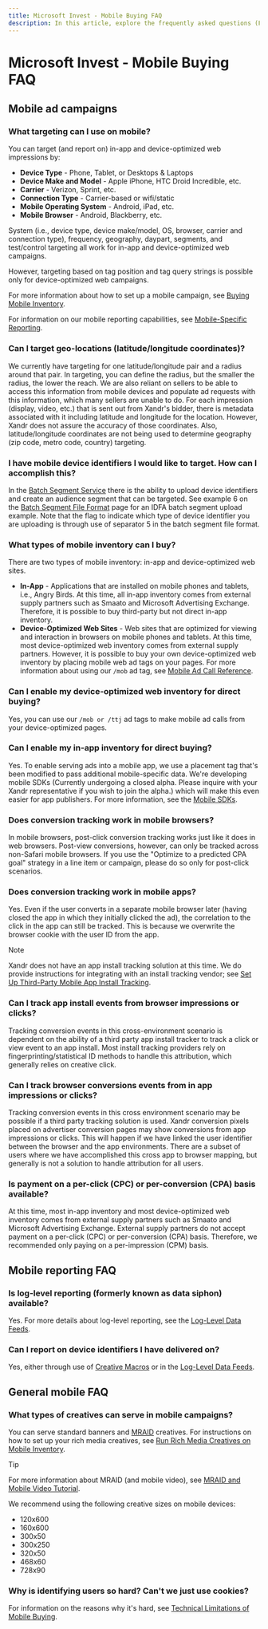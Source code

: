 ```yaml
---
title: Microsoft Invest - Mobile Buying FAQ
description: In this article, explore the frequently asked questions (FAQ) on mobile ad campaigns and mobile reporting.
---
```


# Microsoft Invest - Mobile Buying FAQ

## Mobile ad campaigns

### What targeting can I use on mobile?

You can target (and report on) in-app and device-optimized web
impressions by:

- **Device Type** - Phone, Tablet, or Desktops & Laptops
- **Device Make and Model** - Apple iPhone, HTC Droid Incredible, etc.
- **Carrier** - Verizon, Sprint, etc.
- **Connection Type** - Carrier-based or wifi/static
- **Mobile Operating System** - Android, iPad, etc.
- **Mobile Browser** - Android, Blackberry, etc.

System (i.e., device type, device make/model, OS, browser, carrier and connection type), frequency, geography, daypart, segments, and
test/control targeting all work for in-app and device-optimized web campaigns.

However, targeting based on tag position and tag query strings is possible only for device-optimized web campaigns.

For more information about how to set up a mobile campaign, see [Buying Mobile Inventory](buying-mobile-inventory.md).

For information on our mobile reporting capabilities, see [Mobile-Specific Reporting](mobile-specific-reporting.md).

### Can I target geo-locations (latitude/longitude coordinates)?

We currently have targeting for one latitude/longitude pair and a radius around that pair. In targeting, you can define the radius, but the smaller the radius, the lower the reach. We are also reliant on sellers to be able to access this information from mobile devices and populate ad requests with this information, which many sellers are unable to do. For each impression (display, video, etc.) that is sent out from Xandr's bidder, there is metadata associated with it including latitude and longitude for the location. However,
Xandr does not assure the accuracy of those coordinates. Also, latitude/longitude coordinates are not being used to determine geography (zip code, metro code, country) targeting.

### I have mobile device identifiers I would like to target. How can I accomplish this?

In the [Batch Segment Service](../digital-platform-api/batch-segment-service.md) there is the ability to upload device identifiers and create an audience segment that can be targeted. See example 6 on the [Batch Segment File Format](../digital-platform-api/legacy-bss-file-format.md) page for an IDFA batch segment upload example. Note that the flag to indicate which type of device identifier you are uploading is through use of separator 5 in the batch segment file format.

### What types of mobile inventory can I buy?

There are two types of mobile inventory: in-app and device-optimized web sites.

- **In-App** - Applications that are installed on mobile phones and tablets, i.e., Angry Birds. At this time, all in-app inventory comes
  from external supply partners such as Smaato and Microsoft Advertising Exchange. Therefore, it is possible to buy third-party but not direct in-app inventory.
- **Device-Optimized Web Sites** - Web sites that are optimized for viewing and interaction in browsers on mobile phones and tablets. At
  this time, most device-optimized web inventory comes from external supply partners. However, it is possible to buy your own
  device-optimized web inventory by placing mobile web ad tags on your pages. For more information about using our `/mob` ad tag, see
  [Mobile Ad Call Reference](mobile-ad-call-reference.md).

### Can I enable my device-optimized web inventory for direct buying?

Yes, you can use our `/mob or /ttj` ad tags to make mobile ad calls from your device-optimized pages.

### Can I enable my in-app inventory for direct buying?

Yes. To enable serving ads into a mobile app, we use a placement tag that's been modified to pass additional mobile-specific data. We're
developing mobile SDKs (Currently undergoing a closed alpha. Please inquire with your Xandr representative if you wish to join the alpha.) which will make this even easier for app publishers. For more information, see the [Mobile SDKs](../mobile-sdk/xandr-mobile-sdks.md).

### Does conversion tracking work in mobile browsers?

In mobile browsers, post-click conversion tracking works just like it does in web browsers. Post-view conversions, however, can only be
tracked across non-Safari mobile browsers. If you use the "Optimize to a predicted CPA goal" strategy in a line item or campaign, please do so only for post-click scenarios.

### Does conversion tracking work in mobile apps?

Yes. Even if the user converts in a separate mobile browser later (having closed the app in which they initially clicked the ad), the
correlation to the click in the app can still be tracked. This is because we overwrite the browser cookie with the user ID from the app.

> [!NOTE]
> Xandr does not have an app install tracking solution at this time. We do provide instructions for integrating with an install tracking vendor; see [Set Up Third-Party Mobile App Install Tracking](set-up-third-party-mobile-app-install-tracking.md).

### Can I track app install events from browser impressions or clicks?

Tracking conversion events in this cross-environment scenario is dependent on the ability of a third party app install tracker to track a
click or view event to an app install. Most install tracking providers rely on fingerprinting/statistical ID methods to handle this attribution, which generally relies on creative click.

### Can I track browser conversions events from in app impressions or clicks?

Tracking conversion events in this cross environment scenario may be possible if a third party tracking solution is used. Xandr conversion
pixels placed on advertiser conversion pages may show conversions from app impressions or clicks. This will happen if we have linked the user identifier between the browser and the app environments. There are a subset of users where we have accomplished this cross app to browser mapping, but generally is not a solution to handle attribution for all users.

### Is payment on a per-click (CPC) or per-conversion (CPA) basis available?

At this time, most in-app inventory and most device-optimized web inventory comes from external supply partners such as Smaato and
Microsoft Advertising Exchange. External supply partners do not accept payment on a per-click (CPC) or per-conversion (CPA) basis. Therefore, we recommended only paying on a per-impression (CPM) basis.

## Mobile reporting FAQ

### Is log-level reporting (formerly known as data siphon) available?

Yes. For more details about log-level reporting, see the [Log-Level Data Feeds](../log-level-data/log-level-data-feeds.md).

### Can I report on device identifiers I have delivered on?

Yes, either through use of [Creative Macros](creative-macros.md) or in the [Log-Level Data Feeds](../log-level-data/log-level-data-feeds.md).

## General mobile FAQ

### What types of creatives can serve in mobile campaigns?

You can serve standard banners and [MRAID](https://www.iab.com/guidelines/mobile-rich-media-ad-interface-definitions-mraid/) creatives. For instructions on how to set up your rich media creatives, see [Run Rich Media Creatives on Mobile Inventory](run-rich-media-creatives-on-mobile-inventory.md).

> [!TIP]
> For more information about MRAID (and mobile video), see [MRAID and Mobile Video Tutorial](../industry-reference/mraid-and-mobile-video-tutorial.md).

We recommend using the following creative sizes on mobile devices:

- 120x600
- 160x600
- 300x50
- 300x250
- 320x50
- 468x60
- 728x90

### Why is identifying users so hard? Can't we just use cookies?

For information on the reasons why it's hard, see [Technical Limitations of Mobile Buying](../monetize/technical-limitations-of-mobile-buying.md).

